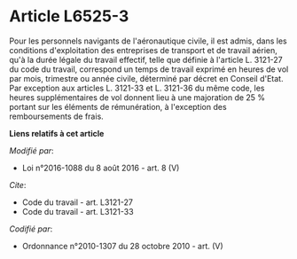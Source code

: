 # Article L6525-3

Pour les personnels navigants de l'aéronautique civile, il est admis, dans les conditions d'exploitation des entreprises de
transport et de travail aérien, qu'à la durée légale du travail effectif, telle que définie à l'article L. 3121-27 du code du
travail, correspond un temps de travail exprimé en heures de vol par mois, trimestre ou année civile, déterminé par décret en
Conseil d'Etat. Par exception aux articles L. 3121-33 et L. 3121-36 du même code, les heures supplémentaires de vol donnent
lieu à une majoration de 25 % portant sur les éléments de rémunération, à l'exception des remboursements de frais.

**Liens relatifs à cet article**

_Modifié par_:

  - Loi n°2016-1088 du 8 août 2016 - art. 8 (V)

_Cite_:

  - Code du travail - art. L3121-27
  - Code du travail - art. L3121-33

_Codifié par_:

  - Ordonnance n°2010-1307 du 28 octobre 2010 - art. (V)
